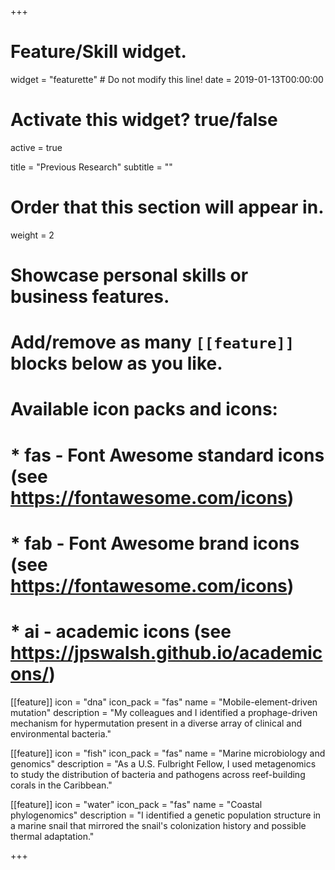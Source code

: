 +++
# Feature/Skill widget.
widget = "featurette"  # Do not modify this line!
date = 2019-01-13T00:00:00

# Activate this widget? true/false
active = true

title = "Previous Research"
subtitle = ""

# Order that this section will appear in.
weight = 2

# Showcase personal skills or business features.
# 
# Add/remove as many `[[feature]]` blocks below as you like.
# 
# Available icon packs and icons:
# * fas - Font Awesome standard icons (see https://fontawesome.com/icons)
# * fab - Font Awesome brand icons (see https://fontawesome.com/icons)
# * ai - academic icons (see https://jpswalsh.github.io/academicons/)

[[feature]]
  icon = "dna"
  icon_pack = "fas"
  name = "Mobile-element-driven mutation"
  description = "My colleagues and I identified a prophage-driven mechanism for hypermutation present in a diverse array of clinical and environmental bacteria."  

[[feature]]
  icon = "fish"
  icon_pack = "fas"
  name = "Marine microbiology and genomics"
  description = "As a U.S. Fulbright Fellow, I used metagenomics to study the distribution of bacteria and pathogens across reef-building corals in the Caribbean."
  
[[feature]]
  icon = "water"
  icon_pack = "fas"
  name = "Coastal phylogenomics"
  description = "I identified a genetic population structure in a marine snail that mirrored the snail's colonization history and possible thermal adaptation."  

+++
